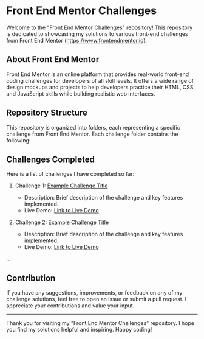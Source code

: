 # Front End Mentor Challenges

Welcome to the "Front End Mentor Challenges" repository! This repository is dedicated to showcasing my solutions to various front-end challenges from Front End Mentor (https://www.frontendmentor.io).

## About Front End Mentor

Front End Mentor is an online platform that provides real-world front-end coding challenges for developers of all skill levels. It offers a wide range of design mockups and projects to help developers practice their HTML, CSS, and JavaScript skills while building realistic web interfaces.

## Repository Structure

This repository is organized into folders, each representing a specific challenge from Front End Mentor. Each challenge folder contains the following:
## Challenges Completed

Here is a list of challenges I have completed so far:

1. Challenge 1: [Example Challenge Title](link-to-challenge-repo)
   - Description: Brief description of the challenge and key features implemented.
   - Live Demo: [Link to Live Demo](link-to-live-demo)

2. Challenge 2: [Example Challenge Title](link-to-challenge-repo)
   - Description: Brief description of the challenge and key features implemented.
   - Live Demo: [Link to Live Demo](link-to-live-demo)

...

## Contribution

If you have any suggestions, improvements, or feedback on any of my challenge solutions, feel free to open an issue or submit a pull request. I appreciate your contributions and value your input.




---

Thank you for visiting my "Front End Mentor Challenges" repository. I hope you find my solutions helpful and inspiring. Happy coding!
